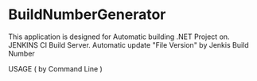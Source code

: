 # BuildNumberGenerator
This application is designed for Automatic building .NET Project on. JENKINS CI Build Server.
Automatic update "File Version" by Jenkis Build Number


USAGE ( by Command Line )

